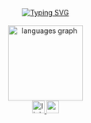 
<div align="center">
 <a href="https://git.io/typing-svg"><img src="https://readme-typing-svg.demolab.com?font=Share+Tech&weight=500&size=35&duration=4000&pause=990&color=FF79C6&center=true&vCenter=true&width=800&lines=hello%2C+world!+%3AD" alt="Typing SVG" /></a>
</div>
</br>
<div align="center">
<img src="https://github-readme-stats.vercel.app/api/top-langs?username=sallesluisa&locale=en&hide_title=false&layout=compact&card_width=320&langs_count=5&theme=dracula&hide_border=true&order=2" height="150" alt="languages graph"  /></br>

 <a href="https://www.linkedin.com/in/sallesluisa/" target="_blank">
    <img src="https://img.shields.io/static/v1?message=LinkedIn&logo=linkedin&label=&color=0077B5&logoColor=white&labelColor=&style=for-the-badge" height="25" alt="linkedin logo"  />
  </a>
  <a href="mailto:luisacsalles@gmail.com" target="_blank">
    <img src="https://img.shields.io/static/v1?message=Gmail&logo=gmail&label=&color=D14836&logoColor=white&labelColor=&style=for-the-badge" height="25" alt="gmail logo"  />
  </a>
</div>
</br>
